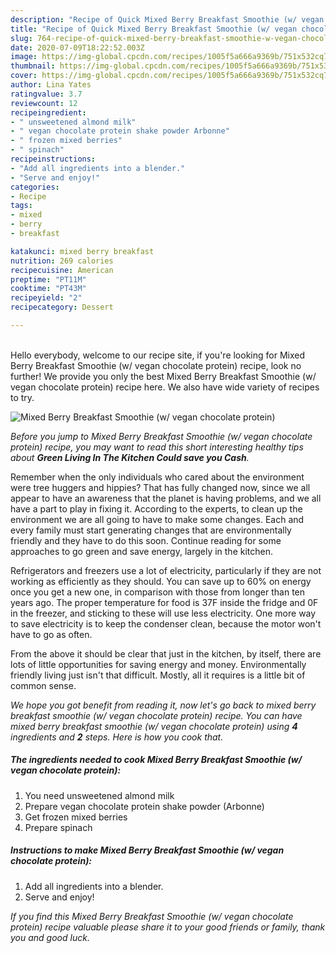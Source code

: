 ```yaml
---
description: "Recipe of Quick Mixed Berry Breakfast Smoothie (w/ vegan chocolate protein)"
title: "Recipe of Quick Mixed Berry Breakfast Smoothie (w/ vegan chocolate protein)"
slug: 764-recipe-of-quick-mixed-berry-breakfast-smoothie-w-vegan-chocolate-protein
date: 2020-07-09T18:22:52.003Z
image: https://img-global.cpcdn.com/recipes/1005f5a666a9369b/751x532cq70/mixed-berry-breakfast-smoothie-w-vegan-chocolate-protein-recipe-main-photo.jpg
thumbnail: https://img-global.cpcdn.com/recipes/1005f5a666a9369b/751x532cq70/mixed-berry-breakfast-smoothie-w-vegan-chocolate-protein-recipe-main-photo.jpg
cover: https://img-global.cpcdn.com/recipes/1005f5a666a9369b/751x532cq70/mixed-berry-breakfast-smoothie-w-vegan-chocolate-protein-recipe-main-photo.jpg
author: Lina Yates
ratingvalue: 3.7
reviewcount: 12
recipeingredient:
- " unsweetened almond milk"
- " vegan chocolate protein shake powder Arbonne"
- " frozen mixed berries"
- " spinach"
recipeinstructions:
- "Add all ingredients into a blender."
- "Serve and enjoy!"
categories:
- Recipe
tags:
- mixed
- berry
- breakfast

katakunci: mixed berry breakfast 
nutrition: 269 calories
recipecuisine: American
preptime: "PT11M"
cooktime: "PT43M"
recipeyield: "2"
recipecategory: Dessert

---
```

<br>
Hello everybody, welcome to our recipe site, if you're looking for Mixed Berry Breakfast Smoothie (w/ vegan chocolate protein) recipe, look no further! We provide you only the best Mixed Berry Breakfast Smoothie (w/ vegan chocolate protein) recipe here. We also have wide variety of recipes to try.
<br>


![Mixed Berry Breakfast Smoothie (w/ vegan chocolate protein)](https://img-global.cpcdn.com/recipes/1005f5a666a9369b/751x532cq70/mixed-berry-breakfast-smoothie-w-vegan-chocolate-protein-recipe-main-photo.jpg)

<i>Before you jump to Mixed Berry Breakfast Smoothie (w/ vegan chocolate protein) recipe, you may want to read this short interesting healthy tips about 
<strong>Green Living In The Kitchen Could save you Cash</strong>.</i>
</br>

Remember when the only individuals who cared about the environment were tree huggers and hippies? That has fully changed now, since we all appear to have an awareness that the planet is having problems, and we all have a part to play in fixing it. According to the experts, to clean up the environment we are all going to have to make some changes. Each and every family must start generating changes that are environmentally friendly and they have to do this soon. Continue reading for some approaches to go green and save energy, largely in the kitchen.

Refrigerators and freezers use a lot of electricity, particularly if they are not working as efficiently as they should. You can save up to 60% on energy once you get a new one, in comparison with those from longer than ten years ago. The proper temperature for food is 37F inside the fridge and 0F in the freezer, and sticking to these will use less electricity. One more way to save electricity is to keep the condenser clean, because the motor won't have to go as often.

From the above it should be clear that just in the kitchen, by itself, there are lots of little opportunities for saving energy and money. Environmentally friendly living just isn't that difficult. Mostly, all it requires is a little bit of common sense.


<i>We hope you got benefit from reading it, now let's go back to mixed berry breakfast smoothie (w/ vegan chocolate protein) recipe. You can have mixed berry breakfast smoothie (w/ vegan chocolate protein) using <strong>4</strong> ingredients and <strong>2</strong> steps. Here is how you cook that.
</i>

##### The ingredients needed to cook Mixed Berry Breakfast Smoothie (w/ vegan chocolate protein):

1. You need  unsweetened almond milk
1. Prepare  vegan chocolate protein shake powder (Arbonne)
1. Get  frozen mixed berries
1. Prepare  spinach


##### Instructions to make Mixed Berry Breakfast Smoothie (w/ vegan chocolate protein):

1. Add all ingredients into a blender.
1. Serve and enjoy!


<i>If you find this Mixed Berry Breakfast Smoothie (w/ vegan chocolate protein) recipe valuable please share it to your good friends or family, thank you and good luck.</i>
